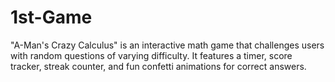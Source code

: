 # 1st-Game
"A-Man's Crazy Calculus" is an interactive math game that challenges users with random questions of varying difficulty. It features a timer, score tracker, streak counter, and fun confetti animations for correct answers.

